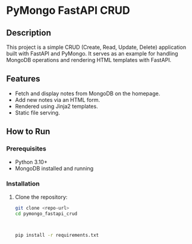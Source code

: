 # PyMongo FastAPI CRUD  

## Description  
This project is a simple CRUD (Create, Read, Update, Delete) application built with FastAPI and PyMongo. It serves as an example for handling MongoDB operations and rendering HTML templates with FastAPI.  

## Features  
- Fetch and display notes from MongoDB on the homepage.  
- Add new notes via an HTML form.  
- Rendered using Jinja2 templates.  
- Static file serving.  

## How to Run  

### Prerequisites  
- Python 3.10+  
- MongoDB installed and running  

### Installation  

1. Clone the repository:  
   ```bash
   git clone <repo-url>
   cd pymongo_fastapi_crud



   pip install -r requirements.txt
